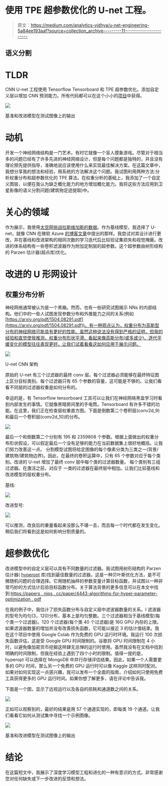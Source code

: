 # 使用 TPE 超参数优化的 U-net 工程。

> 原文：<https://medium.com/analytics-vidhya/u-net-engineering-5a84ee193aaf?source=collection_archive---------11----------------------->

## 语义分割

# TLDR

CNN U-net 工程使用 Tensorflow Tensorboard 和 TPE 超参数优化。添加自定义层以增加 CNN 预测能力。所有代码都可以在这个小小的[项目](https://github.com/boggis30/SpaceNetUnet)中获得。

![](img/1852ed2283a2945c4fb445351b43086f.png)

基准和改进模型在测试图像上的输出

# 动机

开发一个神经网络结构是一门艺术。有时它就像一个盲人摸象游戏。尽管对于相当多的问题已经有了许多先进的神经网络设计，但是每个问题都是独特的，并且没有理论预先提供指导，准确地说应该使用什么来实现最佳解决方案。在这篇文章中，我想分享我的想法和经验，用系统的方法解决这个问题。我试图利用两种方法:分析权重分布和超参数优化的 TPE 算法。在权重分析的基础上，我添加了一个自定义图层，以便在我认为缺乏概化能力的地方增加概化能力。我将这些方法应用到卫星影像的语义分割问题(建筑物足迹提取)中。

# 关心的领域

作为展示，我使用[太空网挑战拉斯维加斯的数据](https://github.com/SpaceNetChallenge/SpaceNetChallenge.github.io/blob/master/AOI_Lists/AOI_2_Vegas.md)。作为基线模型，我选择了 U-net，就像 CNN 在微软 Azure [的博客文章](https://azure.microsoft.com/en-us/blog/how-to-extract-building-footprints-from-satellite-images-using-deep-learning/)中提出的那样。我尝试对其设计进行更改，并在基线和改进架构的相同次数的学习迭代后比较验证集损失和视觉掩蔽。改进的体系结构有一些卷积滤波器作为附加定制层的超参数。这个超参数由树形结构的 Parzen 估计器(超点库)优化。

# 改进的 U 形网设计

## 权重分布分析

神经网络通常被认为是一个黑箱。然而，也有一些研究试图揭示 NNs 的内部结构。他们中的一些人试图发现参数分布和外推能力之间的关系(例如[https://arxiv.org/pdf/1504.08291.pdf](https://arxiv.org/pdf/1504.08291.pdf))。有一种观点认为，权重分布为高斯型分布的神经网络可能具有更好的性能。虽然这种说法没有得到严格的证明，但我的经验和直觉使我推测，权重分布形状平滑、看起来像高斯分布(或多或少)、逐代平缓变化的模型往往表现更好。让我们试着看看这如何应用于展示问题。

![](img/94b449304716c1789a83159bd7a4cad1.png)

U-net CNN 架构

原始的 U-net 有三个过滤器的最终 conv 层。每个过滤器必须能够在最终特征图上区分目标类别。每个过滤器只有 65 个参数的容量，这可能是不够的。让我们看看不同层的过滤器权重是如何分布的。

幸运的是，有 Tensorflow tensorboard 工具可以让我们在神经网络黑盒学习时看到内部发生的事情。它就像黑暗房间里的手电筒。Tensorboard 有许多不错的功能。在这里，我们正在检查层权重直方图。下面是倒数第二个卷积层(conv2d_9)和最后一个卷积层(conv2d_10)的分布。

![](img/14bdf987b80c26628aaaba1f3a92a07b.png)

最后一个和倒数第二个分别有 195 和 2359808 个参数。根据上面做出的权重分布形状假设，可以假定最后一个没有足够的能力在当前数据集上很好地概括。让我们努力改善这一点。
分割模型试图将给定图像的每个像素分类为三类之一(背景/建筑物/建筑物边界)。因此，在最终的卷积运算中，只有 65 个参数对应于每个类别。改进的 U-net 增加了最终 conv 层中每个类的过滤器数量。
每个类别有三组过滤器。在激活之前，对应于
一类的过滤器在最终层中相加。让我们比较基线和改进模型的层权重分布。

基线:

![](img/e2fe3c89fc84d70f4099727996eb8868.png)

改进型号:

![](img/0423737410741ae976095d48840e53e3.png)

可以推测，改良后的重量看起来没那么不堪一击，而且每一个时代都在发生变化。稍后我们将看到这是如何影响分割质量的。

# 超参数优化

改进模型中的自定义层可以具有不同数量的过滤器。我试图用树形结构的 Parzen 估计器( [hyperopt](https://github.com/hyperopt/hyperopt) 库)找到最佳数量的过滤器。这是一种贝叶斯优化方法，是不可微随机问题的合理选择。它用随机抽样的参数变量计算目标函数，并试图以一种非常巧妙的方式估计后验目标函数分布。关于算法背景的更多信息可以在本文中找到:[https://papers . nips . cc/paper/4443-algorithms-for-hyper-parameter-optimization . pdf](https://papers.nips.cc/paper/4443-algorithms-for-hyper-parameter-optimization.pdf)

在我的例子中，我估计了损失函数分布与自定义层中滤波器数量的关系。I 滤波器的型号为均匀(3，120)分布，基本上是均匀整数。三个过滤器相当于基线模型(每个类一个过滤器)。120 个过滤器(每个类 40 个过滤器)是 16G GPU 内存的上限。如果滤波器数量的增加并没有改善损失函数，它可能以接近 3 的估计值结束。我在这个项目中使用 Google Colab 作为免费的 GPU 运行时环境。我运行 100 次损失函数评估，这是受 Google GPU 时间限制的。谷歌将 GPU 时间限制在 4 小时，以避免像加密货币挖掘这样肆无忌惮的运行时使用。虽然我没有在文档中找到明确的时间限制，但我在经验上遇到了四个小时的限制。值得一提的是，hyperopt 可以选择在 MongoDB 中并行存储评估结果。因此，如果一个人需要更多的 GPU 时间，那么另一个免费的 GPU 运行时可以像 Kaggle 这样同时配对。如果对如何实现这一点感兴趣，我可以发布一个全面的指南，介绍如何只使用免费工具获得更多的 GPU 运行时间。如果你想了解更多，请在评论中告诉我。

下面是一个图，显示了远视运行以及各自的损耗和通道数之间的关系。

![](img/054de45092d72f6c54667f4667db1c1d.png)

正如可以观察到的，最好的结果是用 57 个通道实现的，即每类 19 个通道。让我们看看它如何从测试集中寻找一个示例图像。

![](img/1852ed2283a2945c4fb445351b43086f.png)

基准和改进模型在测试图像上的输出

# 结论

在这篇短文中，我展示了深度学习模型工程和进化的一种有意识的方式。非常感谢您对任何缺失或下一步改进的反馈和想法。